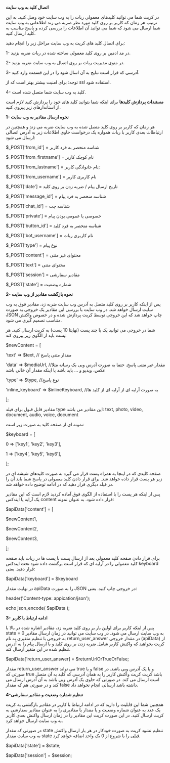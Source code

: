 ****اتصال کلید به وب سایت****

در کریت شما می توانید کلیدهای معمولی ربات را به وب سایت خود وصل کنید. به این ترتیب هر زمان که کاربر بر روی کلید مورد نظر ضربه می زند اطلاعاتی به وب سایت شما ارسال می شود که شما می توانید آن اطلاعات را بررسی کرده و پاسخ مناسب به کلید ارسال کنید.

برای اتصال کلید های کریت به وب سایت مراحل زیر را انجام دهید:

1- در مد ادمین بر روی کلید معمولی ساخته شده در ربات ضربه بزنید.

2- در منوی مدیریت ربات بر روی اتصال به وب سایت ضربه بزنید.

3- آدرسی که قرار است نتایح به آن اسال شود را در این قسمت وارد کنید.

   توجه: برای امنیت بیشتر بهتر است که از ssl استفاده شود.

4- کلید به وب سایت شما متصل شده است.

****مستندات پردازش کلیدها****
برای اینکه شما بتوانید کلید های خود را پردازش کنید لازم است از استاندارهای زیر پیروی کنید.

**1- نحوه ارسال مقادیر به وب سایت**

هر زمان که کاربر بر روی کلید متصل شده به وب سایت ضربه می زند و همچنین در ارتباطات بعدی کاربر با ربات همواره یک درخواست حاوی اطلاعات زیر به آدرس اتصالی ارسال می شود:

$_POST['from_id'] = شناسه منحصر به فرد کاربر

$_POST['from_firstname'] = نام کوچک کاربر

$_POST['from_lastname'] = نام خانوادگی کاربر;

$_POST['from_username'] = نام کاربری کاربر

$_POST['date'] = تاریخ ارسال پیام / ضربه زدن بر روی کلید

$_POST['message_id'] = شناسه منحصر به فرد پیام

$_POST['chat_id'] = شناسه چت

$_POST['private'] = خصوصی یا عمومی بودن پیام

$_POST['button_id'] = شناسه منحصر به فرد کلید

$_POST['bot_username'] = نام کاربری ربات

$_POST['type'] = نوع پیام

$_POST['content'] = محتوای غیر متنی

$_POST['text'] = محتوای متنی

$_POST['session'] = مقادیر سفارشی

$_POST['state'] = شماره وضعیت


**2- نحوه بازگشت مقادیر از وب سایت**

پس از اینکه کاربر بر روی کلید متصل به آدرس وب سایت ضربه زد، مقادیر فوق به وب سایت ارسال خواهد شد. در وب سایت با بررسی این مقادیر یک خروجی به صورت JSON چاپ خواهد شد که این خروجی توسط کریت پردازش شده و در خصوص واکنش متناسب تصمیم گیری می شود.

شما در خروجی می توانید یک یا چند پست (نهایتا 10 پست) به کریت ارسال کنید. هر پست باید از الگوی زیر پیروی کند:


$newContent = [

   'text' => $text, // مقدار متنی پاسخ
   
   'data' => $mediaUrl, //مقدار غیر متنی پاسخ. حتما به صورت آدرس وبی یک رسانه مثلا عکس، ویدیو و ... باید باشد یا اینکه مقدار آن خالی باشد
   
   'type' => $type, //نوع پاسخ
   
   'inline_keyboard' => $inlineKeyboard, //به صورت آرایه ای از آرایه ای از کلید ها
   
];

  مقادیر قابل قبول برای فیلد type این مقادیر می باشد: text, photo, video, document, audio, voice, document
  

   نمونه ای از صفحه کلید به صورت زیر است:


$keyboard = [

   0 => ['key1', 'key2', 'key3'],
   
   1 => ['key4', 'key5', 'key6'],
   
];

  صفحه کلیدی که در اینجا به همراه پست قرار می گیرد به صورت کلیدهای شیشه ای در زیر هر پست قرار داده خواهد شد. برای قرار دادن کلید معمولی در پاسخ شما باید آن را در فیلد دیگری قرار دهید که در ادامه توضیح داده خواهد شد.
  

پس ار اینکه هر پست را با استفاده از الگوی فوق آماده کردید لازم است که این مقادیر یک آرایه یا ایندکس content قرار داده شود. به عنوان نمونه:


$apiData['content'] = [

   $newContent1,
   
   $newContent2,
   
   $newContent3,
   
];

برای قرار دادن صفحه کلید معمولی بعد از ارسال پست با پست ها در ربات باید صفحه کلید معمولی را در آرایه ای که قرار است برگشت داده شود تحت ایندکس keyboard قرار دهید. یعنی:


$apiData['keyboard'] = $keyboard

در نهایت مقدار apiData را به صورت JSON در خروجی چاپ کنید. یعنی:


header('Content-type: appication/json');

echo json_encode( $apiData );

**3- ادامه ارتباط با کاربر**


پس از اینکه کاربر برای اولین بار بر روی کلید ضربه زد، مقادیر اشاره شده در بالا با state = 0 به وب سایت ارسال می شود. در وب سایت می توانید در زمان ارسال مقادیر به خروجی با تنظیم متغیری به نام return_user_answer در مقدار خروجی (apiData) از کریت بخواهید که واکنش کاربر شامل ضربه زدن بر روی کلید و یا ارسال پیام را به آدرس تنظیم شده در این متغیر ارسال کند.


$apiData['return_user_answer] = $returnUrlOrTrueOrFalse;

مقدار return_user_answer می تواند true و یا false و یا یک آدرس وبی باشد. در صورتی که true باشد کریت کریت واکنش کاربر را به همان آدرسی که کلید به آن متصل است ارسال می کند. در صورتی که حاوی یک آدرس وبی باشد به آن آدرس ارسال می کند و در صورتی هم که مقدار false داشته باشد ارسالی انجام نخواهد داد.


**4-تنظیم شماره وضعیت و مقادیر سفارشی**


همچنین شما این قابلیت را دارید که در ادامه ارتباط با کاربر در مقادیر بازگشتی به کریت یک عدد به عنوان شماره وضعیت و یا مقدار یا مقادیری را به عنوان مقادیر سفارشی به کریت ارسال کنید. در این صورت کریت این مقادیر را در زمان ارسال واکنش بعدی کاربر به وب سایت ارسال خواهد کرد.


در صورتی که مقدار state تنظیم نشود کریت به صورت خودکار در هر بار ارسال واکنش به وب سایت مقدار state قبلی را با شروع از 0 یک واحد اضافه خواهد کرد.


$apiData['state'] = $state;

$apiData['session'] = $session;
